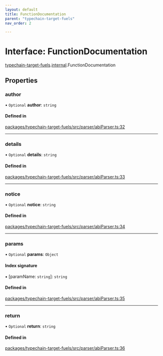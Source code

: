 ```yaml
---
layout: default
title: FunctionDocumentation
parent: "typechain-target-fuels"
nav_order: 2

---
```


# Interface: FunctionDocumentation

[typechain-target-fuels](../index.md).[internal](../namespaces/internal.md).FunctionDocumentation

## Properties

### author

• `Optional` **author**: `string`

#### Defined in

[packages/typechain-target-fuels/src/parser/abiParser.ts:32](https://github.com/FuelLabs/fuels-ts/blob/master/packages/typechain-target-fuels/src/parser/abiParser.ts#L32)

___

### details

• `Optional` **details**: `string`

#### Defined in

[packages/typechain-target-fuels/src/parser/abiParser.ts:33](https://github.com/FuelLabs/fuels-ts/blob/master/packages/typechain-target-fuels/src/parser/abiParser.ts#L33)

___

### notice

• `Optional` **notice**: `string`

#### Defined in

[packages/typechain-target-fuels/src/parser/abiParser.ts:34](https://github.com/FuelLabs/fuels-ts/blob/master/packages/typechain-target-fuels/src/parser/abiParser.ts#L34)

___

### params

• `Optional` **params**: `Object`

#### Index signature

▪ [paramName: `string`]: `string`

#### Defined in

[packages/typechain-target-fuels/src/parser/abiParser.ts:35](https://github.com/FuelLabs/fuels-ts/blob/master/packages/typechain-target-fuels/src/parser/abiParser.ts#L35)

___

### return

• `Optional` **return**: `string`

#### Defined in

[packages/typechain-target-fuels/src/parser/abiParser.ts:36](https://github.com/FuelLabs/fuels-ts/blob/master/packages/typechain-target-fuels/src/parser/abiParser.ts#L36)
